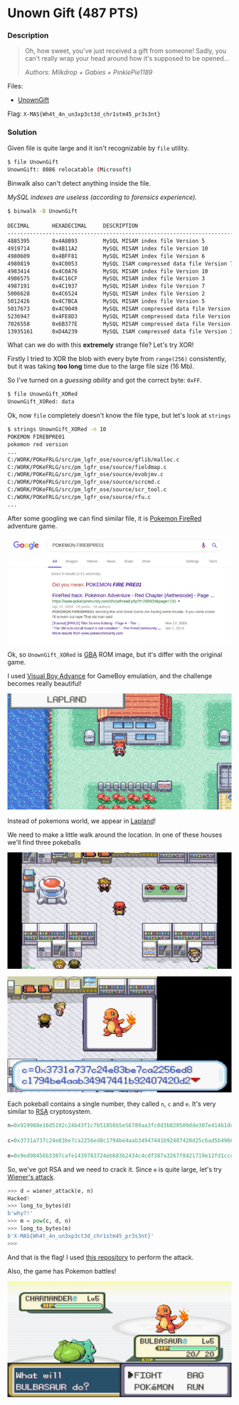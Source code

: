 # Unown Gift (487 PTS)

### Description

>Oh, how sweet, you've just received a gift from someone! Sadly, you can't really wrap your head around how it's supposed to be opened...
>
> _Authors: Milkdrop + Gabies + PinkiePie1189_

Files:
- [UnownGift](https://drive.google.com/file/d/1E_7RIesgsxljZlinuAH7KbVaSmmVwv-h/edit)

Flag: ```X-MAS{Wh4t_4n_un3xp3ct3d_chr1stm45_pr3s3nt}```

### Solution

Given file is quite large and it isn't recognizable by `file` utility.

```sh
$ file UnownGift 
UnownGift: 8086 relocatable (Microsoft)
```

Binwalk also can't detect anything inside the file.

_MySQL indexes are useless (according to forensics experience)._

```sh
$ binwalk -B UnownGift 

DECIMAL       HEXADECIMAL     DESCRIPTION
--------------------------------------------------------------------------------
4885395       0x4A8B93        MySQL MISAM index file Version 5
4919714       0x4B11A2        MySQL MISAM index file Version 10
4980609       0x4BFF81        MySQL MISAM index file Version 6
4980819       0x4C0053        MySQL ISAM compressed data file Version 7
4983414       0x4C0A76        MySQL MISAM index file Version 10
4986575       0x4C16CF        MySQL MISAM index file Version 3
4987191       0x4C1937        MySQL MISAM index file Version 7
5006628       0x4C6524        MySQL MISAM index file Version 2
5012426       0x4C7BCA        MySQL MISAM index file Version 5
5017673       0x4C9049        MySQL MISAM compressed data file Version 5
5236947       0x4FE8D3        MySQL MISAM compressed data file Version 11
7026558       0x6B377E        MySQL MISAM compressed data file Version 9
13935161      0xD4A239        MySQL ISAM compressed data file Version 3
```

What can we do with this **extremely** strange file? Let's try XOR!

Firstly I tried to XOR the blob with every byte from `range(256)` consistently, but it was taking **too long** time due to the large file size (16 Mb).

So I've turned on a _guessing ability_ and got the correct byte: `0xFF`.

```sh
$ file UnownGift_XORed 
UnownGift_XORed: data
```

Ok, now `file` completely doesn't know the file type, but let's look at `strings`

```sh
$ strings UnownGift_XORed -n 10
POKEMON FIREBPRE01
pokemon red version
...
C:/WORK/POKeFRLG/src/pm_lgfr_ose/source/gflib/malloc.c
C:/WORK/POKeFRLG/src/pm_lgfr_ose/source/fieldmap.c
C:/WORK/POKeFRLG/src/pm_lgfr_ose/source/evobjmv.c
C:/WORK/POKeFRLG/src/pm_lgfr_ose/source/scrcmd.c
C:/WORK/POKeFRLG/src/pm_lgfr_ose/source/scr_tool.c
C:/WORK/POKeFRLG/src/pm_lgfr_ose/source/rfu.c
...
```

After some googling we can find similar file, it is [Pokemon FireRed](http://pokemon.wikia.com/wiki/Pokémon_FireRed_and_LeafGreen_Version) adventure game.

<p><img src='images/googling.jpg' /></p>

Ok, so `UnownGift_XORed` is [GBA](https://en.wikipedia.org/wiki/Game_Boy_Advance) ROM image, but it's differ with the original game. 

I used [Visual Boy Advance](https://en.wikipedia.org/wiki/VisualBoyAdvance) for GameBoy emulation, and the challenge becomes really beautiful!

<p><img src='images/lapland.jpg' /></p>

Instead of pokemons world, we appear in [Lapland](https://en.wikipedia.org/wiki/Lapland)!

We need to make a little walk around the location. In one of these houses we'll find three pokeballs

<p><img src='images/pokeballs.jpg' /></p>
<p><img src='images/pokemon.jpg' /></p>

Each pokeball contains a single number, they called `n`, `c` and `e`. It's very similar to [RSA](https://en.wikipedia.org/wiki/RSA_(cryptosystem)) cryptosystem.

```py
n=0x919988e16d5192c24b43f1c7b51856b5e56789aa3fc0d3b820500dde307e414b1dd3525e19340cbc895a34b0cae3db

c=0x3731a737c24e83be7ca2256ed8c1794be4aab34947441b92407420d25c6ad5b4966ab3b6ae0afbf0a2be2087e3cb

e=0x9ed98456b3387cafe1439783724eb683b2434c4cdf387a3267f8421719e12fd1ccdb7fdca650afea6a42deebe21e1
```

So, we've got RSA and we need to crack it. Since `e` is quite large, let's try [Wiener's attack](https://en.wikipedia.org/wiki/Wiener%27s_attack).

```py
>>> d = wiener_attack(e, n)
Hacked!
>>> long_to_bytes(d)
b'why?!'
>>> m = pow(c, d, n)
>>> long_to_bytes(m)
b'X-MAS{Wh4t_4n_un3xp3ct3d_chr1stm45_pr3s3nt}'
>>>
```

And that is the flag! I used [this repository](https://github.com/pablocelayes/rsa-wiener-attack) to perform the attack.

Also, the game has Pokemon battles!

<p><img src='images/battle.jpg' /></p>
